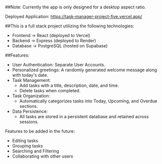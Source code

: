 ##Note: Currently the app is only designed for a desktop aspect ratio.

Deployed Application: https://task-manager-project-five.vercel.app/

##This is a full stack project utilizing the following technologies:

- Frontend -> React (deployed to Vercel)
- Backend -> Express (deployed to Render)
- Database -> PostgreSQL (hosted on Supabase)

##Features:

- User Authentication: Separate User Accounts.
- Personalized greetings: A randomly generated welcome message along with today's date.
- Task Management:
  - Add tasks with a title, description, date, and time.
  - Delete tasks when completed.
- Task Organization:
  - Automatically categorizes tasks into Today, Upcoming, and Overdue sections.
- Data Persistence:
  - All tasks are stored in a persistent database and retained across sessions.

Features to be added in the future:

- Editing tasks
- Grouping tasks
- Searching and Filtering
- Collaborating with other users

